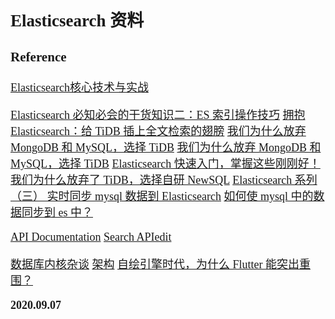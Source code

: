 <font size=4 face='楷体'>

## Elasticsearch 资料

### Reference


[Elasticsearch核心技术与实战](https://time.geekbang.org/course/detail/100030501)

[Elasticsearch 必知必会的干货知识二：ES 索引操作技巧](https://www.cnblogs.com/zuowj/p/13384701.html)
[拥抱 Elasticsearch：给 TiDB 插上全文检索的翅膀](https://pingcap.com/blog-cn/fulltext-search-with-tidb-and-elasticsearch/)
[我们为什么放弃 MongoDB 和 MySQL，选择 TiDB](https://www.infoq.cn/article/mFTtecC4y3Qc1egNNFym)
[我们为什么放弃 MongoDB 和 MySQL，选择 TiDB](https://www.infoq.cn/article/mFTtecC4y3Qc1egNNFym)
[Elasticsearch 快速入门，掌握这些刚刚好！](https://mp.weixin.qq.com/s/cohWZy_eUOUqbmUxhXzzNA)
[我们为什么放弃了 TiDB，选择自研 NewSQL](https://dbaplus.cn/news-11-2950-1.html)
[Elasticsearch 系列（三） 实时同步 mysql 数据到 Elasticsearch](https://www.cnblogs.com/feimoc/p/12967217.html)
[如何使 mysql 中的数据同步到 es 中？](https://www.cnblogs.com/zhangchaocoming/p/13352696.html)

[API Documentation](https://elasticsearch-py.readthedocs.io/en/master/api.htm)
[Search APIedit](https://www.elastic.co/guide/en/elasticsearch/reference/master/search-search.html)

[数据库内核杂谈](https://www.infoq.cn/theme/46)
[架构](https://www.infoq.cn/topic/architecture)
[自绘引擎时代，为什么 Flutter 能突出重围？](https://www.infoq.cn/article/XqgGDfq2Uazug881G89M)

**2020.09.07**
